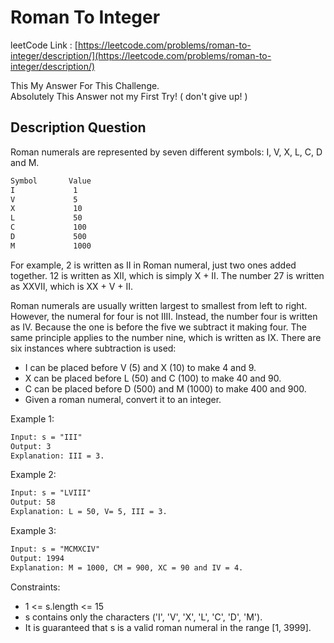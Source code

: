 # Roman To Integer

leetCode Link : [https://leetcode.com/problems/roman-to-integer/description/](https://leetcode.com/problems/roman-to-integer/description/)

This My Answer For This Challenge.  
Absolutely This Answer not my First Try! ( don't give up! )

## Description Question

Roman numerals are represented by seven different symbols: I, V, X, L, C, D and M.

```txt
Symbol       Value
I             1
V             5
X             10
L             50
C             100
D             500
M             1000
```

For example, 2 is written as II in Roman numeral, just two ones added together. 12 is written as XII, which is simply X + II. The number 27 is written as XXVII, which is XX + V + II.

Roman numerals are usually written largest to smallest from left to right. However, the numeral for four is not IIII. Instead, the number four is written as IV. Because the one is before the five we subtract it making four. The same principle applies to the number nine, which is written as IX. There are six instances where subtraction is used:

- I can be placed before V (5) and X (10) to make 4 and 9.
- X can be placed before L (50) and C (100) to make 40 and 90.
- C can be placed before D (500) and M (1000) to make 400 and 900.
- Given a roman numeral, convert it to an integer.

Example 1:

```txt
Input: s = "III"
Output: 3
Explanation: III = 3.
```

Example 2:

```txt
Input: s = "LVIII"
Output: 58
Explanation: L = 50, V= 5, III = 3.
```

Example 3:

```txt
Input: s = "MCMXCIV"
Output: 1994
Explanation: M = 1000, CM = 900, XC = 90 and IV = 4.
```

Constraints:

- 1 <= s.length <= 15
- s contains only the characters ('I', 'V', 'X', 'L', 'C', 'D', 'M').
- It is guaranteed that s is a valid roman numeral in the range [1, 3999].
